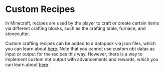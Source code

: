 # Custom Recipes
In Minecraft, recipes are used by the player to craft or create certain items via
different crafting blocks, such as the crafting table, furnace, and stonecutter.

Custom crafting recipes can be added to a datapack via json files, which you can
learn about [here](./recipes/normal.md). Note that you cannot use custom nbt datas
as input or output for the recipes this way. However, there is a way to implement
custom nbt output with advancements and rewards, which you can learn about [here](./recipes/with_nbt.md).
